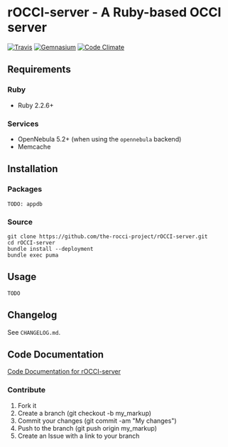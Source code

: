 # rOCCI-server - A Ruby-based OCCI server
[![Travis](https://img.shields.io/travis/the-rocci-project/rOCCI-server.svg?style=flat-square)](http://travis-ci.org/the-rocci-project/rOCCI-server)
[![Gemnasium](https://img.shields.io/gemnasium/the-rocci-project/rOCCI-server.svg?style=flat-square)](https://gemnasium.com/the-rocci-project/rOCCI-server)
[![Code Climate](https://img.shields.io/codeclimate/github/the-rocci-project/rOCCI-server.svg?style=flat-square)](https://codeclimate.com/github/the-rocci-project/rOCCI-server)

## Requirements
### Ruby
* Ruby 2.2.6+
### Services
* OpenNebula 5.2+ (when using the `opennebula` backend)
* Memcache

## Installation
### Packages
`TODO: appdb`
### Source
```
git clone https://github.com/the-rocci-project/rOCCI-server.git
cd rOCCI-server
bundle install --deployment
bundle exec puma
```

## Usage
`TODO`

## Changelog
See `CHANGELOG.md`.

## Code Documentation
[Code Documentation for rOCCI-server](http://rubydoc.info/github/the-rocci-project/rOCCI-server/)

### Contribute

1. Fork it
2. Create a branch (git checkout -b my_markup)
3. Commit your changes (git commit -am "My changes")
4. Push to the branch (git push origin my_markup)
5. Create an Issue with a link to your branch
